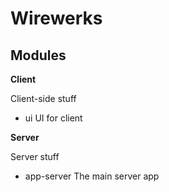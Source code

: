 Wirewerks
========


Modules
---------


**Client**

Client-side stuff

 * ui
	UI for client

**Server**

Server stuff


 * app-server
	The main server app
